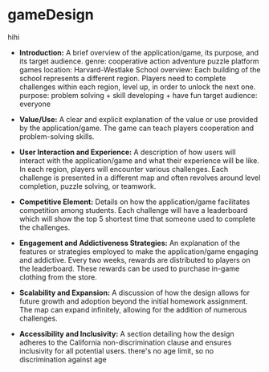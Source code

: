 # gameDesign
hihi
- **Introduction:** A brief overview of the application/game, its purpose, and its target audience.
genre: cooperative action adventure puzzle platform games
location: Harvard-Westlake School
overview: Each building of the school represents a different region. Players need to complete challenges within each region, level up, in order to unlock the next one. 
purpose: problem solving + skill developing + have fun
target audience: everyone

- **Value/Use:** A clear and explicit explanation of the value or use provided by the application/game.
The game can teach players cooperation and problem-solving skills.


- **User Interaction and Experience:** A description of how users will interact with the application/game and what their experience will be like.
In each region, players will encounter various challenges. Each challenge is presented in a different map and often revolves around level completion, puzzle solving, or teamwork.


- **Competitive Element:** Details on how the application/game facilitates competition among students.
Each challenge will have a leaderboard which will show the top 5 shortest time that someone used to complete the challenges. 


- **Engagement and Addictiveness Strategies:** An explanation of the features or strategies employed to make the application/game engaging and addictive.
Every two weeks, rewards are distributed to players on the leaderboard. These rewards can be used to purchase in-game clothing from the store.


- **Scalability and Expansion:** A discussion of how the design allows for future growth and adoption beyond the initial homework assignment.
The map can expand infinitely, allowing for the addition of numerous challenges.


- **Accessibility and Inclusivity:** A section detailing how the design adheres to the California non-discrimination clause and ensures inclusivity for all potential users.
there's no age limit, so no discrimination against age